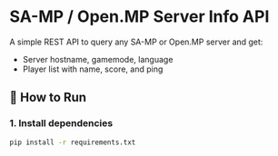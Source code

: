 # SA-MP / Open.MP Server Info API

A simple REST API to query any SA-MP or Open.MP server and get:

- Server hostname, gamemode, language
- Player list with name, score, and ping

## 🔧 How to Run

### 1. Install dependencies

```bash
pip install -r requirements.txt
